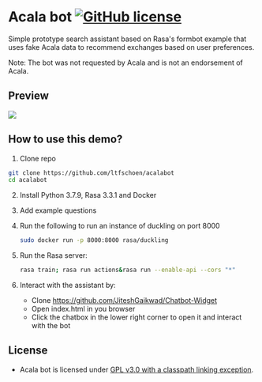 # Acala bot [![GitHub license](https://img.shields.io/badge/license-GPL3-blue)](#LICENSE)

Simple prototype search assistant based on Rasa's formbot example that uses fake Acala data to recommend exchanges based on user preferences.

Note: The bot was not requested by Acala and is not an endorsement of Acala.

## Preview

![](https://media.giphy.com/media/ekUzeKizbT8EdFocsw/giphy.gif)

## How to use this demo?

1. Clone repo

```bash
git clone https://github.com/ltfschoen/acalabot
cd acalabot
```

2. Install Python 3.7.9, Rasa 3.3.1 and Docker

3. Add example questions

4. Run the following to run an instance of duckling on port 8000
   ```bash
   sudo docker run -p 8000:8000 rasa/duckling
   ```

5. Run the Rasa server:
    ```bash
    rasa train; rasa run actions&rasa run --enable-api --cors "*"
    ```
6. Interact with the assistant by:
    * Clone https://github.com/JiteshGaikwad/Chatbot-Widget
    * Open index.html in you browser
    * Click the chatbox in the lower right corner to open it and interact with the bot

## License

- Acala bot is licensed under [GPL v3.0 with a classpath linking exception](LICENSE-GPL3).
